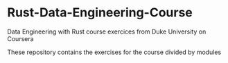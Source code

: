 # Rust-Data-Engineering-Course
Data Engineering with Rust course exercices  from Duke University on Coursera

These repository contains the exercises for the course divided by modules
